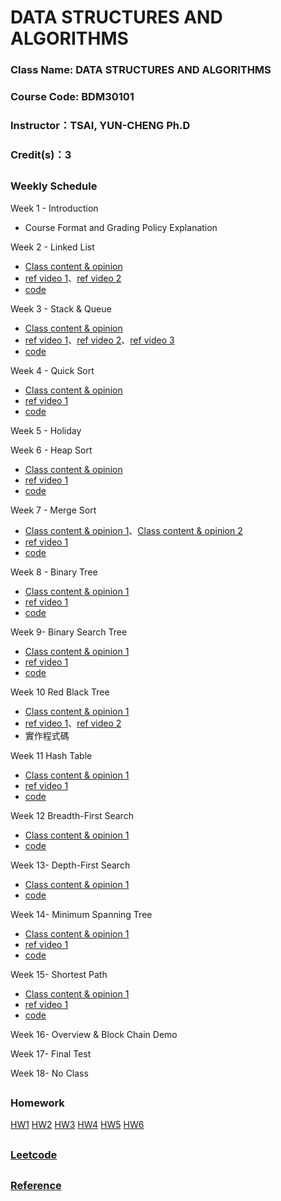 # DATA STRUCTURES AND ALGORITHMS

### Class Name: DATA STRUCTURES AND ALGORITHMS
### Course Code: BDM30101
### Instructor：TSAI, YUN-CHENG Ph.D
### Credit(s)：3  
##   
###  Weekly Schedule
Week 1 - Introduction
* Course Format and Grading Policy Explanation

Week 2 - Linked List
* [Class content & opinion](https://github.com/albert0796/DSA/blob/master/Codesignal/%E5%AD%B8%E7%BF%92%E6%AD%B7%E7%A8%8B/learning%20note_linked%20list.pdf)
* [ref video 1](https://www.youtube.com/watch?v=VlNSgo4xHWk)、[ref video 2](https://www.youtube.com/watch?v=WwfhLC16bis&feature=emb_title)
* [code](https://github.com/albert0796/DSA/blob/master/Codesignal/%E7%A8%8B%E5%BC%8F%E7%A2%BC/linked%20list.py)

Week 3 - Stack & Queue
* [Class content & opinion](https://github.com/albert0796/DSA/blob/master/Codesignal/%E5%AD%B8%E7%BF%92%E6%AD%B7%E7%A8%8B/learning%20note_queue%20%26%20stack.pdf)
* [ref video 1](https://www.youtube.com/watch?v=BrVZZZkkGGI)、[ref video 2](https://www.youtube.com/watch?v=wjI1WNcIntg)、[ref video 3](https://www.youtube.com/watch?v=XuCbpw6Bj1U)
* [code](https://github.com/albert0796/DSA/blob/master/Codesignal/%E7%A8%8B%E5%BC%8F%E7%A2%BC/Queue.py)

Week 4 - Quick Sort
* [Class content & opinion](https://github.com/albert0796/DSA/blob/master/HW1/QuickSort%E8%AA%AA%E6%98%8E%E3%80%81%E6%B5%81%E7%A8%8B%E5%9C%96.pdf)
* [ref video 1](https://www.youtube.com/watch?v=0Ds3KqYeXzA)
* [code](https://github.com/albert0796/DSA/blob/master/HW1/%E5%8E%9F%E5%A7%8B%E7%A8%8B%E5%BC%8F%E7%A2%BC.py)

Week 5 - Holiday

Week 6 - Heap Sort
* [Class content & opinion](https://github.com/albert0796/DSA/blob/master/HW2/Heap%20Sort%20%E6%B5%81%E7%A8%8B%E5%9C%96%E3%80%81%E5%AD%B8%E7%BF%92%E7%AD%86%E8%A8%98%E3%80%81%E6%96%87%E5%AD%97%E8%AA%AA%E6%98%8E.pdf)
* [ref video 1](https://www.youtube.com/watch?v=MtQL_ll5KhQ)
* [code](https://github.com/albert0796/DSA/blob/master/HW2/heap_sort_03151107.py)

Week 7 - Merge Sort
* [Class content & opinion 1](https://github.com/albert0796/DSA/blob/master/HW2/Merge%20Sort%20%E6%B5%81%E7%A8%8B%E5%9C%96%E3%80%81%E5%AD%B8%E7%BF%92%E7%AD%86%E8%A8%98%E3%80%81%E6%96%87%E5%AD%97%E8%AA%AA%E6%98%8E.pdf)、[Class content & opinion 2](https://github.com/albert0796/DSA/blob/master/HW2/Heap%20Sort%20Merge%20Sort%20%E4%B9%8B%E6%AF%94%E8%BC%83.pdf)
* [ref video 1](https://www.youtube.com/watch?v=s8kQm8yhZ8U&feature=emb_title)
* [code](https://github.com/albert0796/DSA/blob/master/HW2/merge_sort_03151107.py)

Week 8 - Binary Tree
* [Class content & opinion 1](https://github.com/albert0796/DSA/blob/master/Codesignal/%E5%AD%B8%E7%BF%92%E6%AD%B7%E7%A8%8B/binary%20tree%20(not%20search).pdf)
* [ref video 1](https://www.youtube.com/watch?v=ikPPdBDZnz4&feature=emb_title)
* [code](https://github.com/albert0796/DSA/blob/master/Codesignal/%E7%A8%8B%E5%BC%8F%E7%A2%BC/binary%20tree%20(not%20search).py)

Week 9- Binary Search Tree
* [Class content & opinion 1](https://github.com/albert0796/DSA/blob/master/HW3/Binary%20Search%20Tree%20%E6%B5%81%E7%A8%8B%E5%9C%96%E3%80%81%E5%AD%B8%E7%BF%92%E6%AD%B7%E7%A8%8B%E3%80%81BST%E5%8E%9F%E7%90%86.pdf)
* [ref video 1](https://www.youtube.com/watch?v=7vw2iIdqHlM)
* [code](https://github.com/albert0796/DSA/blob/master/HW3/binary_search_tree_03151107.py)

Week 10 Red Black Tree
* [Class content & opinion 1](https://github.com/albert0796/DSA/blob/master/Codesignal/%E5%AD%B8%E7%BF%92%E6%AD%B7%E7%A8%8B/Reb%20Black%20Tree.pdf)
* [ref video 1](https://www.youtube.com/watch?v=4WjwmHeKa1Q)、[ref video 2](https://www.youtube.com/watch?v=fP1taNiz7ZI&t=866s)
* 實作程式碼

Week 11 Hash Table
* [Class content & opinion 1](https://github.com/albert0796/DSA/blob/master/HW4/Hash%20Table%E6%B5%81%E7%A8%8B%E5%9C%96%E3%80%81%E5%AD%B8%E7%BF%92%E6%AD%B7%E7%A8%8B%E8%88%87Hash%20Table%E8%88%87Hash%20function%E5%8E%9F%E7%90%86.pdf)
* [ref video 1](https://www.youtube.com/watch?v=aZVNWYSR_sY)
* [code](https://github.com/albert0796/DSA/blob/master/HW4/hash_table_03151107.py)

Week 12 Breadth-First Search
* [Class content & opinion 1](https://github.com/albert0796/DSA/blob/master/HW5/BFS%E8%88%87DFS%E6%B5%81%E7%A8%8B%E5%9C%96%E3%80%81%E7%A8%8B%E5%BC%8F%E7%A2%BC%E5%AD%B8%E7%BF%92%E6%AD%B7%E7%A8%8B%E8%88%87BFS%E8%88%87DFS%E5%8E%9F%E7%90%86%E8%88%87%E6%AF%94%E8%BC%83.pdf)
* [code](https://github.com/albert0796/DSA/blob/master/HW5/BFS_03151107.py)

Week 13- Depth-First Search
* [Class content & opinion 1](https://github.com/albert0796/DSA/blob/master/HW5/BFS%E8%88%87DFS%E6%B5%81%E7%A8%8B%E5%9C%96%E3%80%81%E7%A8%8B%E5%BC%8F%E7%A2%BC%E5%AD%B8%E7%BF%92%E6%AD%B7%E7%A8%8B%E8%88%87BFS%E8%88%87DFS%E5%8E%9F%E7%90%86%E8%88%87%E6%AF%94%E8%BC%83.pdf)
* [code](https://github.com/albert0796/DSA/blob/master/HW5/BFS_03151107.py)

Week 14- Minimum Spanning Tree
* [Class content & opinion 1](https://github.com/albert0796/DSA/blob/master/HW6/Dijkstra%E8%88%87Kruskal%E6%B5%81%E7%A8%8B%E5%9C%96%E3%80%81%E7%A8%8B%E5%BC%8F%E7%A2%BC%E5%AD%B8%E7%BF%92%E6%AD%B7%E7%A8%8B%E8%88%87Dijkstra%E8%88%87Kruskal%E5%8E%9F%E7%90%86%E8%AA%AA%E6%98%8E.pdf)
* [ref video 1](https://www.youtube.com/watch?v=wuU4DDEUu1w)
* [code](https://github.com/albert0796/DSA/blob/master/HW6/Dijkstra_03151107.py)

Week 15- Shortest Path
* [Class content & opinion 1](https://github.com/albert0796/DSA/blob/master/HW6/Dijkstra%E8%88%87Kruskal%E6%B5%81%E7%A8%8B%E5%9C%96%E3%80%81%E7%A8%8B%E5%BC%8F%E7%A2%BC%E5%AD%B8%E7%BF%92%E6%AD%B7%E7%A8%8B%E8%88%87Dijkstra%E8%88%87Kruskal%E5%8E%9F%E7%90%86%E8%AA%AA%E6%98%8E.pdf)
* [ref video 1](https://www.youtube.com/watch?v=0nVYi3o161A&feature=emb_title)
* [code](https://github.com/albert0796/DSA/blob/master/HW6/Dijkstra_03151107.py)

Week 16- Overview & Block Chain Demo

Week 17- Final Test

Week 18- No Class
##  
### Homework
[HW1](https://github.com/albert0796/DSA/tree/master/HW1) [HW2](https://github.com/albert0796/DSA/tree/master/HW2) [HW3](https://github.com/albert0796/DSA/tree/master/HW3) [HW4](https://github.com/albert0796/DSA/tree/master/HW4) [HW5](https://github.com/albert0796/DSA/tree/master/HW5) [HW6](https://github.com/albert0796/DSA/tree/master/HW6)
##   
### [Leetcode](https://github.com/albert0796/DSA/tree/master/Leetcode)
##  
### [Reference](https://github.com/albert0796/DSA/tree/master/CS50)
<!-- ##  
### CodeSignal
[CodeSignal](https://github.com/albert0796/DSA/tree/master/Codesignal)
 -->
##  

